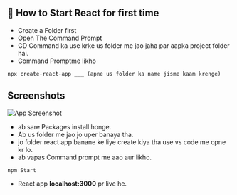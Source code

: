 
## 🚀 How to Start React for first time
- Create a Folder first
- Open The Command Prompt
- CD Command ka use krke us folder me jao jaha par aapka project folder hai.
- Command Promptme likho 
```
npx create-react-app ___ (apne us folder ka name jisme kaam krenge)
```

## Screenshots

![App Screenshot](https://via.placeholder.com/468x300?text=App+Screenshot+Here)



- ab sare Packages install honge.
- Ab us folder me jao jo uper banaya tha.
- jo folder react app banane ke liye create kiya tha use vs code me opne kr lo.
- ab vapas Command prompt me aao aur likho.
```
npm Start 
``` 
- React app **localhost:3000** pr live he.


